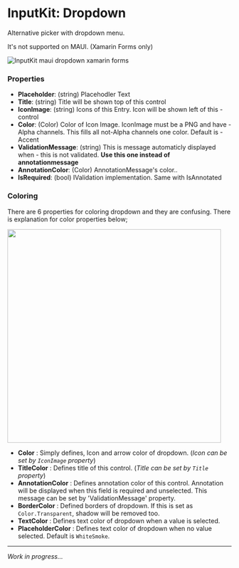 # InputKit: Dropdown
Alternative picker with dropdown menu.

It's not supported on MAUI. (Xamarin Forms only)

![InputKit maui dropdown xamarin forms](https://media.giphy.com/media/CjGR8p3HoeOup8r21J/giphy.gif)

### Properties

- **Placeholder**: (string) Placehodler Text
- **Title**: (string) Title will be shown top of this control
- **IconImage**: (string) Icons of this Entry. Icon will be shown left of this - control
- **Color**: (Color) Color of Icon Image. IconImage must be a PNG and have - Alpha channels. This fills all not-Alpha channels one color. Default is - Accent
- **ValidationMessage**: (string) This is message automaticly displayed when - this is not validated. **Use this one instead of annotationmessage**
- **AnnotationColor**: (Color) AnnotationMessage's color..
- **IsRequired**: (bool) IValidation implementation. Same with IsAnnotated

### Coloring

There are 6 properties for coloring dropdown and they are confusing. There is explanation for color properties below;

<a href="https://i.ibb.co/Zh0V2Kv/inputkit-dropdown.png" target="_blank"> 
   <img src="https://i.ibb.co/Zh0V2Kv/inputkit-dropdown.png" width="480" />
</a>

- **Color** : Simply defines, Icon and arrow color of dropdown. (_Icon can be set by `IconImage` property_)
- **TitleColor** : Defines title of this control. (_Title can be set by `Title` property_)
- **AnnotationColor** : Defines annotation color of this control. Annotation will be displayed when this field is required and unselected. This message can be set by 'ValidationMessage' property.
- **BorderColor** : Defined borders of dropdown. If this is set as `Color.Transparent`, shadow will be removed too.
- **TextColor** : Defines text color of dropdown when a value is selected.
- **PlaceholderColor** : Defines text color of dropdown when no value selected. Default is `WhiteSmoke`.

---

_Work in progress..._